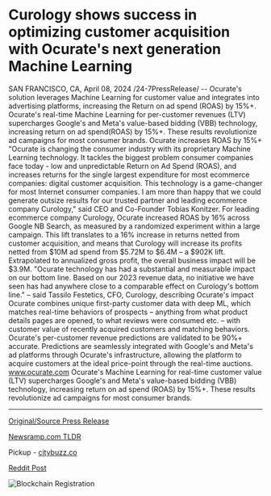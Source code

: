 # Curology shows success in optimizing customer acquisition with Ocurate's next generation Machine Learning

SAN FRANCISCO, CA, April 08, 2024 /24-7PressRelease/ -- Ocurate's solution leverages Machine Learning for customer value and integrates into advertising platforms, increasing the Return on ad spend (ROAS) by 15%+.  Ocurate's real-time Machine Learning for per-customer revenues (LTV) supercharges Google's and Meta's value-based bidding (VBB) technology, increasing return on ad spend(ROAS) by 15%+. These results revolutionize ad campaigns for most consumer brands.  Ocurate increases ROAS by 15%+  "Ocurate is changing the consumer industry with its proprietary Machine Learning technology. It tackles the biggest problem consumer companies face today - low and unpredictable Return on Ad Spend (ROAS), and increases returns for the single largest expenditure for most ecommerce companies: digital customer acquisition. This technology is a game-changer for most Internet consumer companies. I am more than happy that we could generate outsize results for our trusted partner and leading ecommerce company Curology," said CEO and Co-Founder Tobias Konitzer.  For leading ecommerce company Curology, Ocurate increased ROAS by 16% across Google NB Search, as measured by a randomized experiment within a large campaign. This lift translates to a 16% increase in returns netted from customer acquisition, and means that Curology will increase its profits netted from $10M ad spend from $5.72M to $6.4M – a $902K lift. Extrapolated to annualized gross profit, the overall business impact will be $3.9M.  "Ocurate technology has had a substantial and measurable impact on our bottom line. Based on our 2023 revenue data, no initiative we have seen has had anywhere close to a comparable effect on Curology's bottom line." – said Tassilo Festetics, CFO, Curology, describing Ocurate's impact  Ocurate combines unique first-party customer data with deep ML, which matches real-time behaviors of prospects – anything from what product details pages are opened, to what reviews were consumed etc. – with customer value of recently acquired customers and matching behaviors. Ocurate's per-customer revenue predictions are validated to be 90%+ accurate. Predictions are seamlessly integrated with Google's and Meta's ad platforms through Ocurate's infrastructure, allowing the platform to acquire customers at the ideal price-point through the real-time auctions.  www.ocurate.com  Ocurate's Machine Learning for real-time customer value (LTV) supercharges Google's and Meta's value-based bidding (VBB) technology, increasing return on ad spend (ROAS) by 15%+. These results revolutionize ad campaigns for most consumer brands. 

---

[Original/Source Press Release](https://www.24-7pressrelease.com/press-release/509870/curology-shows-success-in-optimizing-customer-acquisition-with-ocurates-next-generation-machine-learning)
                    

[Newsramp.com TLDR](https://newsramp.com/curated-news/ocurate-revolutionizes-ad-campaigns-with-15-increase-in-roas/a7cc21ce71890bf2d3ee088598dea344) 


Pickup - [citybuzz.co](https://citybuzz.co/2024/04/08/ocurate-s-machine-learning-boosts-ad-spend-returns-for-curology)
 



[Reddit Post](https://www.reddit.com/r/Business_NewsRamp/comments/1byrnso/ocurate_revolutionizes_ad_campaigns_with_15/) 



![Blockchain Registration](https://cdn.newsramp.app/24-7PressRelease/qrcode/244/8/larkbkTr.webp)